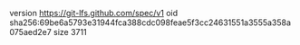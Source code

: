version https://git-lfs.github.com/spec/v1
oid sha256:69be6a5793e31944fca388cdc098feae5f3cc24631551a3555a358a075aed2e7
size 3711
